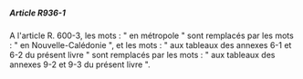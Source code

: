 ##### Article R936-1

A l'article R. 600-3, les mots : " en métropole " sont remplacés par les mots : " en Nouvelle-Calédonie ", et les mots : " aux tableaux des annexes 6-1 et 6-2 du présent livre " sont remplacés par les mots : " aux tableaux des annexes 9-2 et 9-3 du présent livre ".

